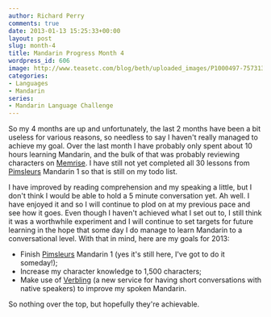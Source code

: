 ```yaml
---
author: Richard Perry
comments: true
date: 2013-01-13 15:25:33+00:00
layout: post
slug: month-4
title: Mandarin Progress Month 4
wordpress_id: 606
image: http://www.teasetc.com/blog/beth/uploaded_images/P1000497-757313.JPG
categories:
- Languages
- Mandarin
series:
- Mandarin Language Challenge
---
```


So my 4 months are up and unfortunately, the last 2 months have been a bit useless for various
reasons, so needless to say I haven't really managed to achieve my goal. Over the last month I have
probably only spent about 10 hours learning Mandarin, and the bulk of that was probably reviewing
characters on [Memrise](http://www.memrise.com). I have still not yet completed all 30 lessons from
[Pimsleurs](http://www.pimsleur.com/Learn-Mandarin-Chinese) Mandarin 1 so that is still on my todo
list.

I have improved by reading comprehension and my speaking a little, but I don't think I would be able
to hold a 5 minute conversation yet. Ah well. I have enjoyed it and so I will continue to plod on at
my previous pace and see how it goes. Even though I haven't achieved what I set out to, I still
think it was a worthwhile experiment and I will continue to set targets for future learning in the
hope that some day I do manage to learn Mandarin to a conversational level. With that in mind, here
are my goals for 2013:
	
  * Finish [Pimsleurs](http://www.pimsleur.com/Learn-Mandarin-Chinese) Mandarin 1 (yes it's still here, I've got to do it someday!);
  * Increase my character knowledge to 1,500 characters;
  * Make use of [Verbling](http://www.verbling.com/) (a new service for having short conversations with native speakers) to improve my spoken Mandarin.

So nothing over the top, but hopefully they're achievable.
